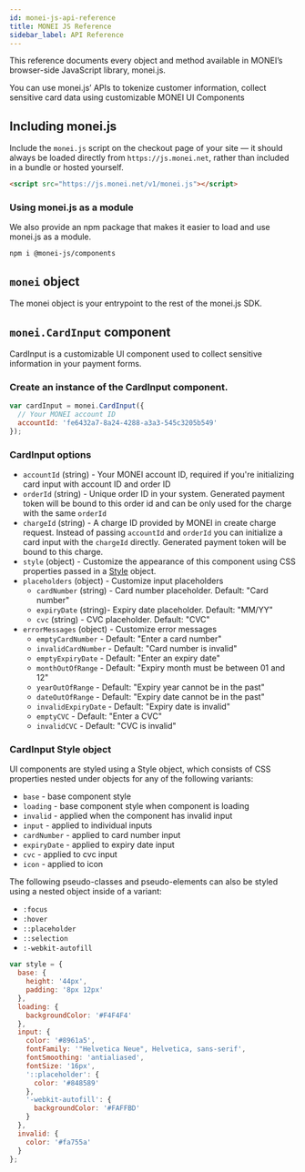 ```yaml
---
id: monei-js-api-reference
title: MONEI JS Reference
sidebar_label: API Reference
---
```


This reference documents every object and method available in MONEI’s browser-side JavaScript library, monei.js.

You can use monei.js’ APIs to tokenize customer information, collect sensitive card data using customizable MONEI UI Components

## Including monei.js

Include the `monei.js` script on the checkout page of your site — it should always be loaded directly from `https://js.monei.net`, rather than included in a bundle or hosted yourself.

```html
<script src="https://js.monei.net/v1/monei.js"></script>
```

### Using monei.js as a module

We also provide an npm package that makes it easier to load and use monei.js as a module.

```shell script
npm i @monei-js/components
```

## `monei` object

The monei object is your entrypoint to the rest of the monei.js SDK.

## `monei.CardInput` component

CardInput is a customizable UI component used to collect sensitive information in your payment forms.

### Create an instance of the CardInput component.

```js
var cardInput = monei.CardInput({
  // Your MONEI account ID
  accountId: 'fe6432a7-8a24-4288-a3a3-545c3205b549'
});
```

### CardInput options

- `accountId` (string) - Your MONEI account ID, required if you're initializing card input with account ID and order ID
- `orderId` (string) - Unique order ID in your system. Generated payment token will be bound to this order id and can be only used for the charge with the same `orderId`
- `chargeId` (string) - A charge ID provided by MONEI in create charge request. Instead of passing `accountId` and `orderId` you can initialize a card input with the `chargeId` directly. Generated payment token will be bound to this charge.
- `style` (object) - Customize the appearance of this component using CSS properties passed in a [Style](#cardinput-style-object) object.
- `placeholders` (object) - Customize input placeholders
  - `cardNumber` (string) - Card number placeholder. Default: "Card number"
  - `expiryDate` (string)- Expiry date placeholder. Default: "MM/YY"
  - `cvc` (string) - CVC placeholder. Default: "CVC"
- `errorMessages` (object) - Customize error messages
  - `emptyCardNumber` - Default: "Enter a card number"
  - `invalidCardNumber` - Default: "Card number is invalid"
  - `emptyExpiryDate` - Default: "Enter an expiry date"
  - `monthOutOfRange` - Default: "Expiry month must be between 01 and 12"
  - `yearOutOfRange` - Default: "Expiry year cannot be in the past"
  - `dateOutOfRange` - Default: "Expiry date cannot be in the past"
  - `invalidExpiryDate` - Default: "Expiry date is invalid"
  - `emptyCVC` - Default: "Enter a CVC"
  - `invalidCVC` - Default: "CVC is invalid"

### CardInput Style object

UI components are styled using a Style object, which consists of CSS properties nested under objects for any of the following variants:

- `base` - base component style
- `loading` - base component style when component is loading
- `invalid` - applied when the component has invalid input
- `input` - applied to individual inputs
- `cardNumber` - applied to card number input
- `expiryDate` - applied to expiry date input
- `cvc` - applied to cvc input
- `icon` - applied to icon

The following pseudo-classes and pseudo-elements can also be styled using a nested object inside of a variant:

- `:focus`
- `:hover`
- `::placeholder`
- `::selection`
- `:-webkit-autofill`

```js
var style = {
  base: {
    height: '44px',
    padding: '8px 12px'
  },
  loading: {
    backgroundColor: '#F4F4F4'
  },
  input: {
    color: '#8961a5',
    fontFamily: '"Helvetica Neue", Helvetica, sans-serif',
    fontSmoothing: 'antialiased',
    fontSize: '16px',
    '::placeholder': {
      color: '#848589'
    },
    '-webkit-autofill': {
      backgroundColor: '#FAFFBD'
    }
  },
  invalid: {
    color: '#fa755a'
  }
};
```

